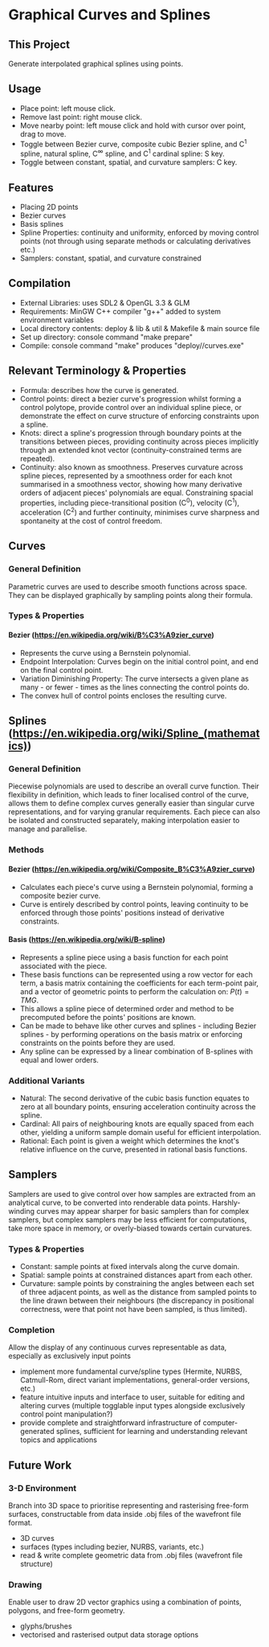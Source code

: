 # Graphical Curves and Splines

## This Project
Generate interpolated graphical splines using points.

## Usage
- Place point: left mouse click.
- Remove last point: right mouse click.
- Move nearby point: left mouse click and hold with cursor over point, drag to move.
- Toggle between Bezier curve, composite cubic Bezier spline, and C<sup>1</sup> spline, natural spline, C<sup>∞</sup> spline, and C<sup>1</sup> cardinal spline: S key.
- Toggle between constant, spatial, and curvature samplers: C key.

## Features
- Placing 2D points
- Bezier curves
- Basis splines
- Spline Properties: continuity and uniformity, enforced by moving control points (not through using separate methods or calculating derivatives etc.)
- Samplers: constant, spatial, and curvature constrained

## Compilation
- External Libraries: uses SDL2 & OpenGL 3.3 & GLM
- Requirements: MinGW C++ compiler "g++" added to system environment variables
- Local directory contents: deploy & lib & util & Makefile & main source file
- Set up directory: console command "make prepare"
- Compile: console command "make" produces "deploy//curves.exe"

## Relevant Terminology & Properties
- Formula: describes how the curve is generated.
- Control points: direct a bezier curve's progression whilst forming a control polytope, provide control over an individual spline piece, or demonstrate the effect on curve structure of enforcing constraints upon a spline.
- Knots: direct a spline's progression through boundary points at the transitions between pieces, providing continuity across pieces implicitly through an extended knot vector (continuity-constrained terms are repeated).
- Continuity: also known as smoothness. Preserves curvature across spline pieces, represented by a smoothness order for each knot summarised in a smoothness vector, showing how many derivative orders of adjacent pieces' polynomials are equal. Constraining spacial properties, including piece-transitional position (C<sup>0</sup>), velocity (C<sup>1</sup>), acceleration (C<sup>2</sup>) and further continuity, minimises curve sharpness and spontaneity at the cost of control freedom.

## Curves

### General Definition
Parametric curves are used to describe smooth functions across space. They can be displayed graphically by sampling points along their formula.

### Types & Properties

#### Bezier (https://en.wikipedia.org/wiki/B%C3%A9zier_curve)
- Represents the curve using a Bernstein polynomial.
- Endpoint Interpolation: Curves begin on the initial control point, and end on the final control point.
- Variation Diminishing Property: The curve intersects a given plane as many - or fewer - times as the lines connecting the control points do.
- The convex hull of control points encloses the resulting curve.

## Splines (https://en.wikipedia.org/wiki/Spline_(mathematics))

### General Definition
Piecewise polynomials are used to describe an overall curve function. Their flexibility in definition, which leads to finer localised control of the curve, allows them to define complex curves generally easier than singular curve representations, and for varying granular requirements. Each piece can also be isolated and constructed separately, making interpolation easier to manage and parallelise.

### Methods

#### Bezier (https://en.wikipedia.org/wiki/Composite_B%C3%A9zier_curve)
- Calculates each piece's curve using a Bernstein polynomial, forming a composite bezier curve.
- Curve is entirely described by control points, leaving continuity to be enforced through those points' positions instead of derivative constraints.

#### Basis (https://en.wikipedia.org/wiki/B-spline)
- Represents a spline piece using a basis function for each point associated with the piece.
- These basis functions can be represented using a row vector for each term, a basis matrix containing the coefficients for each term-point pair, and a vector of geometric points to perform the calculation on: $P(t) = TMG$.
- This allows a spline piece of determined order and method to be precomputed before the points' positions are known.
- Can be made to behave like other curves and splines - including Bezier splines - by performing operations on the basis matrix or enforcing constraints on the points before they are used.
- Any spline can be expressed by a linear combination of B-splines with equal and lower orders.

### Additional Variants
- Natural: The second derivative of the cubic basis function equates to zero at all boundary points, ensuring acceleration continuity across the spline.
- Cardinal: All pairs of neighbouring knots are equally spaced from each other, yielding a uniform sample domain useful for efficient interpolation.
- Rational: Each point is given a weight which determines the knot's relative influence on the curve, presented in rational basis functions.

## Samplers
Samplers are used to give control over how samples are extracted from an analytical curve, to be converted into renderable data points. Harshly-winding curves may appear sharper for basic samplers than for complex samplers, but complex samplers may be less efficient for computations, take more space in memory, or overly-biased towards certain curvatures.

### Types & Properties
- Constant: sample points at fixed intervals along the curve domain.
- Spatial: sample points at constrained distances apart from each other.
- Curvature: sample points by constraining the angles between each set of three adjacent points, as well as the distance from sampled points to the line drawn between their neighbours (the discrepancy in positional correctness, were that point not have been sampled, is thus limited).

### Completion
Allow the display of any continuous curves representable as data, especially as exclusively input points
- implement more fundamental curve/spline types (Hermite, NURBS, Catmull-Rom, direct variant implementations, general-order versions, etc.)
- feature intuitive inputs and interface to user, suitable for editing and altering curves (multiple togglable input types alongside exclusively control point manipulation?)
- provide complete and straightforward infrastructure of computer-generated splines, sufficient for learning and understanding relevant topics and applications

## Future Work

### 3-D Environment
Branch into 3D space to prioritise representing and rasterising free-form surfaces, constructable from data inside .obj files of the wavefront file format.
- 3D curves
- surfaces (types including bezier, NURBS, variants, etc.)
- read & write complete geometric data from .obj files (wavefront file structure)

### Drawing
Enable user to draw 2D vector graphics using a combination of points, polygons, and free-form geometry.
- glyphs/brushes
- vectorised and rasterised output data storage options
